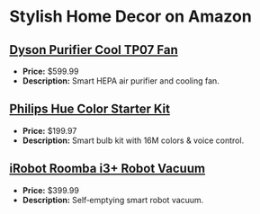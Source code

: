 # Stylish Home Decor on Amazon

## [Dyson Purifier Cool TP07 Fan](https://www.amazon.com/dp/B0949GV3TJ?tag=mychanneld-20)
- **Price:** $599.99
- **Description:** Smart HEPA air purifier and cooling fan.

## [Philips Hue Color Starter Kit](https://www.amazon.com/dp/B07351P1JK?tag=mychanneld-20)
- **Price:** $199.97
- **Description:** Smart bulb kit with 16M colors & voice control.

## [iRobot Roomba i3+ Robot Vacuum](https://www.amazon.com/dp/B07GNPDMRP?tag=mychanneld-20)
- **Price:** $399.99
- **Description:** Self‑emptying smart robot vacuum.

